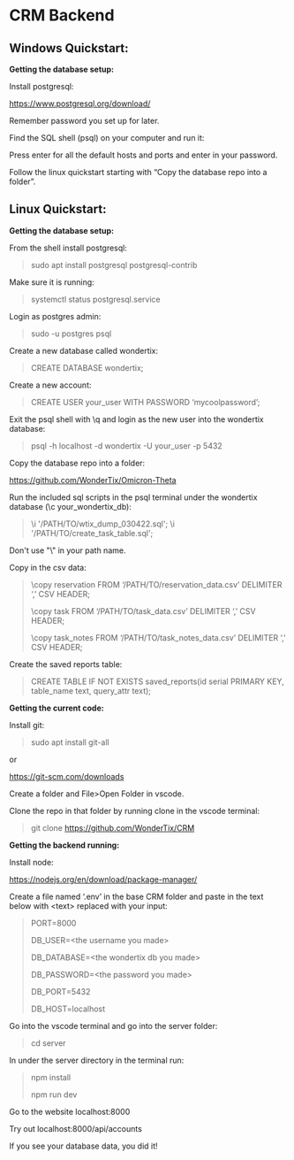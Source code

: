 # CRM Backend

## Windows Quickstart:

**Getting the database setup:**

Install postgresql:

https://www.postgresql.org/download/

Remember password you set up for later.

Find the SQL shell (psql) on your computer and run it:

Press enter for all the default hosts and ports and enter in your password.

Follow the linux quickstart starting with “Copy the database repo into a folder”.

## Linux Quickstart:

**Getting the database setup:**

From the shell install postgresql:
> sudo apt install postgresql postgresql-contrib

Make sure it is running:
> systemctl status postgresql.service

Login as postgres admin:
> sudo -u postgres psql

Create a new database called wondertix:
> CREATE DATABASE wondertix;

Create a new account:
> CREATE USER your_user WITH PASSWORD ‘mycoolpassword’;

Exit the psql shell with \q and login as the new user into the wondertix database:
> psql -h localhost -d wondertix -U your_user -p 5432

Copy the database repo into a folder:

https://github.com/WonderTix/Omicron-Theta

Run the included sql scripts in the psql terminal under the wondertix database (\c your_wondertix_db):
> \i '/PATH/TO/wtix_dump_030422.sql';
> \i '/PATH/TO/create_task_table.sql';

Don't use "\\" in your path name.

Copy in the csv data:
> \copy reservation FROM ‘/PATH/TO/reservation_data.csv’ DELIMITER ‘,’ CSV HEADER;
> 
> \copy task FROM ‘/PATH/TO/task_data.csv’ DELIMITER ‘,’ CSV HEADER;
> 
> \copy task_notes FROM ‘/PATH/TO/task_notes_data.csv’ DELIMITER ‘,’ CSV HEADER;

Create the saved reports table:
> CREATE TABLE IF NOT EXISTS saved_reports(id serial PRIMARY KEY, table_name text, query_attr text);

**Getting the current code:**

Install git: 
> sudo apt install git-all

or

https://git-scm.com/downloads

Create a folder and File>Open Folder in vscode.

Clone the repo in that folder by running clone in the vscode terminal:
> git clone https://github.com/WonderTix/CRM

**Getting the backend running:**

Install node:

https://nodejs.org/en/download/package-manager/

Create a file named ‘.env’ in the base CRM folder and paste in the text below with \<text> replaced with your input:

> PORT=8000
>
> DB_USER=\<the username you made>
>   
> DB_DATABASE=\<the wondertix db you made>
>    
> DB_PASSWORD=\<the password you made>
>    
> DB_PORT=5432
>    
> DB_HOST=localhost
    

Go into the vscode terminal and go into the server folder:
> cd server

In under the server directory in the terminal run:
> npm install
> 
> npm run dev
    
Go to the website localhost:8000

Try out localhost:8000/api/accounts

If you see your database data, you did it!

